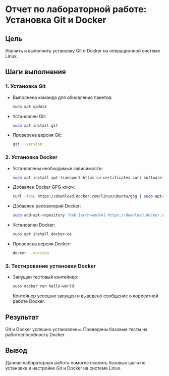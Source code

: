 # Отчет по лабораторной работе: Установка Git и Docker

## Цель
Изучить и выполнить установку Git и Docker на операционной системе Linux.

## Шаги выполнения

### 1. Установка Git
- Выполнена команда для обновления пакетов:
  ```bash
  sudo apt update
  ```
- Установлен Git:
  ```bash
  sudo apt install git
  ```
- Проверена версия Git:
  ```bash
  git --version
  ```

### 2. Установка Docker
- Установлены необходимые зависимости:
  ```bash
  sudo apt install apt-transport-https ca-certificates curl software-properties-common
  ```
- Добавлен Docker GPG ключ:
  ```bash
  curl -fsSL https://download.docker.com/linux/ubuntu/gpg | sudo apt-key add -
  ```
- Добавлен репозиторий Docker:
  ```bash
  sudo add-apt-repository "deb [arch=amd64] https://download.docker.com/linux/ubuntu $(lsb_release -cs) stable"
  ```
- Установлен Docker:
  ```bash
  sudo apt install docker-ce
  ```
- Проверена версия Docker:
  ```bash
  docker --version
  ```

### 3. Тестирование установки Docker
- Запущен тестовый контейнер:
  ```bash
  sudo docker run hello-world
  ```
  Контейнер успешно запущен и выведено сообщение о корректной работе Docker.

## Результат
Git и Docker успешно установлены. Проведены базовые тесты на работоспособность Docker.

## Вывод
Данная лабораторная работа помогла освоить базовые шаги по установке и настройке Git и Docker на системе Linux.
